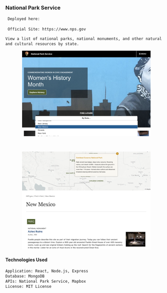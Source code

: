 ### National Park Service

```
 Deployed here:

 Official Site: https://www.nps.gov
```

```
View a list of national parks, national monuments, and other natural and cultural resources by state.
```

<p align="center">
    <img src="readmeImages/parkSearch.png" style="width: 400px;"/>
</p>
<br>
<p align="center">
    <img src="readmeImages/result.png" style="width: 400px;"/>
</p>

#### Technologies Used

```
Application: React, Node.js, Express
Database: MongoDB
APIs: National Park Service, Mapbox
License: MIT License
```
